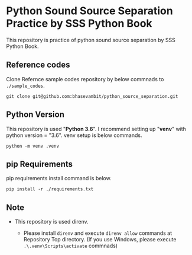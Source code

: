 # Python Sound Source Separation Practice by SSS Python Book

This repository is practice of python sound source separation by SSS Python Book.

## Reference codes

Clone Refernce sample codes repository by below commnads to `./sample_codes`.

`git clone git@github.com:bhasevambit/python_source_separation.git`

## Python Version

This repository is used "**Python 3.6**".
I recommend setting up "**venv**" with python version = "3.6".
venv setup is below commands.

`python -m venv .venv`

## pip Requirements

pip requirements install command is below.

`pip install -r ./requirements.txt`

## Note

- This repository is used direnv.

  - Please install `direnv` and execute `direnv allow` commands at Repository Top directory.
    (If you use Windows, please execute `.\.venv\Scripts\activate` commnads)
